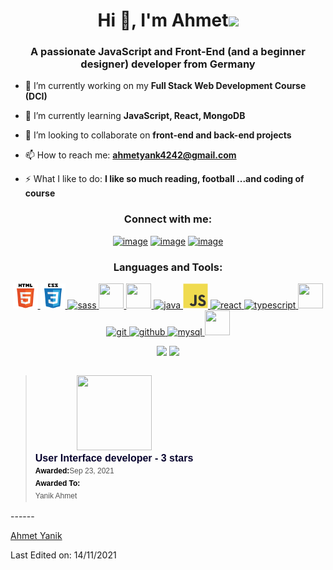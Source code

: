 <h1 align="center">Hi 👋, I'm Ahmet<img height="40" src="https://emoji.gg/assets/emoji/7333-parrotdance.gif"></h1>
<h3 align="center">A passionate JavaScript and Front-End (and a beginner designer) developer from Germany</h3>

- 🔭 I’m currently working on my **Full Stack Web Development Course (DCI)**

- 🌱 I’m currently learning **JavaScript, React, MongoDB**

- 👯 I’m looking to collaborate on **front-end and back-end projects**

- 📫 How to reach me: **ahmetyank4242@gmail.com**

- ⚡ What I like to do: **I like so much reading, football ...and coding of course**

<h3 align="center">Connect with me:</h3>
<div align="center">

[![image](https://img.shields.io/badge/LinkedIn-0077B5?style=for-the-badge&logo=linkedin&logoColor=white)](https://www.linkedin.com/in/ahmet-yan%C4%B1k-b57ab2205/)
[![image](https://img.shields.io/badge/Instagram-E4405F?style=for-the-badge&logo=instagram&logoColor=white)](https://www.instagram.com/ahmett_ynk/)
[![image](https://img.shields.io/badge/Gmail-D14836?style=for-the-badge&logo=gmail&logoColor=white)](mailto:ahmetyank4242@gmail.com)
  
</div>

<h3 align="center">Languages and Tools:</h3>

<p align="center"> 
  <a href="https://www.w3.org/html/" target="_blank"> 
    <img src="https://raw.githubusercontent.com/devicons/devicon/master/icons/html5/html5-original-wordmark.svg" alt="html5" width="40" height="40"/> 
  </a>
  <a href="https://www.w3schools.com/css/" target="_blank"> 
    <img src="https://raw.githubusercontent.com/devicons/devicon/master/icons/css3/css3-original-wordmark.svg" alt="css3" width="40" height="40"/> 
  </a> 
     <a href="https://www.linux.org/" target="_blank"> 
    <img src="https://cdn.jsdelivr.net/gh/devicons/devicon/icons/sass/sass-original.svg"alt="sass" width="40" height="40"/>

  </a>
   <a href="https://www.linux.org/" target="_blank"> 
    <img src="https://cdn.jsdelivr.net/gh/devicons/devicon/icons/bootstrap/bootstrap-plain-wordmark.svg" width="40" height="40"/>

  </a>
    <a href="https://git-scm.com/" target="_blank"> 
   <img src="https://cdn.jsdelivr.net/gh/devicons/devicon/icons/tailwindcss/tailwindcss-plain.svg" width="40" height="40"  />
  </a>

  <a href="https://www.python.org" target="_blank"> 
   <img src="https://cdn.jsdelivr.net/gh/devicons/devicon/icons/java/java-original-wordmark.svg" alt="java" width="40" height="40"/>
  </a>
      
  <a href="https://developer.mozilla.org/en-US/docs/Web/JavaScript" target="_blank"> 
    <img src="https://raw.githubusercontent.com/devicons/devicon/master/icons/javascript/javascript-original.svg" alt="javascript" width="40" height="40"/> 
  </a> 
  <a href="https://www.linux.org/" target="_blank"> 
    <img src="https://cdn.jsdelivr.net/gh/devicons/devicon/icons/react/react-original-wordmark.svg" alt="react" width="40" height="40"/>

  </a> 
    <a href="https://www.linux.org/" target="_blank"> 
   <img src="https://cdn.jsdelivr.net/gh/devicons/devicon/icons/typescript/typescript-original.svg" alt="typescript" width="40" height="40"/>

  </a>
    <a href="https://www.linux.org/" target="_blank"> 
    <img src="https://cdn.jsdelivr.net/gh/devicons/devicon/icons/nodejs/nodejs-original-wordmark.svg" width="40" height="40" />

  </a> 

  <a href="https://git-scm.com/" target="_blank"> 
    <img src="https://www.vectorlogo.zone/logos/git-scm/git-scm-icon.svg" alt="git" width="40" height="40"/> 
  </a>
    <a href="https://git-scm.com/" target="_blank"> 
    <img src="https://cdn.jsdelivr.net/gh/devicons/devicon/icons/github/github-original-wordmark.svg" alt="github" width="40" height="40" /> 
  </a>
    <a href="https://git-scm.com/" target="_blank"> 
    <img src="https://cdn.jsdelivr.net/gh/devicons/devicon/icons/mysql/mysql-original-wordmark.svg" alt="mysql" width="40" height="40" />
  </a>
      <a href="https://git-scm.com/" target="_blank"> 
   <img src="https://cdn.jsdelivr.net/gh/devicons/devicon/icons/mongodb/mongodb-original-wordmark.svg" width="40" height="40"  />
  </a>
  

</p>


<p align= "center">
  <img height= "150" src="https://github-readme-stats.vercel.app/api?username=ahmetyanik&theme=react&show_icons=true&include_all_commits=true" />
  <img height= "150" src="https://github-readme-stats.vercel.app/api/top-langs/?username=ahmetyanik&theme=react&layout=compact" />
</p>
<div style="display:flex" align="center"> 
  
  <blockquote class="badgr-badge" style="font-family: Helvetica, Roboto, &quot;Segoe UI&quot;, Calibri, sans-serif;"><a href="https://api.eu.badgr.io/public/assertions/It60KQ2TRFOwDctbcxfkVg?identity__email=ahmetyank4242%40gmail.com"><img width="120px" height="120px" src="https://api.eu.badgr.io/public/assertions/It60KQ2TRFOwDctbcxfkVg/image"></a><p class="badgr-badge-name" style="hyphens: auto; overflow-wrap: break-word; word-wrap: break-word;margin: 0; font-size: 16px; font-weight: 600; font-style: normal; font-stretch: normal; line-height: 1.25; letter-spacing: normal; text-align: left; color: #05012c;">User Interface developer - 3 stars</p><p class="badgr-badge-date" style="margin: 0; font-size: 12px; font-style: normal; font-stretch: normal; line-height: 1.67; letter-spacing: normal; text-align: left; color: #555555;"><strong style="font-size: 12px; font-weight: bold; font-style: normal; font-stretch: normal; line-height: 1.67; letter-spacing: normal; text-align: left; color: #000;">Awarded:</strong>Sep 23, 2021</p><p class="badgr-badge-recipient" style="margin: 0; font-size: 12px; font-style: normal; font-stretch: normal; line-height: 1.67; letter-spacing: normal; text-align: left; color: #555555;"><strong style="font-size: 12px; font-weight: bold; font-style: normal; font-stretch: normal; line-height: 1.67; letter-spacing: normal; text-align: left; color: #000;">Awarded To:</strong><span style="display: flex;"> Yanik Ahmet</span>
</div>
------

[Ahmet Yanik](https://github.com/ahmetyanik)

Last Edited on: 14/11/2021
